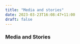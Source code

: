 ```yaml
---
title: "Media and stories"
date: 2023-03-23T16:08:47+11:00
draft: false
---
```


### Media and Stories
